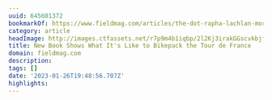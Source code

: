 ```yaml
---
uuid: 645601372
bookmarkOf: https://www.fieldmag.com/articles/the-dot-rapha-lachlan-morton-alt-tour-book
category: article
headImage: http://images.ctfassets.net/r7p9m4b1iqbp/2l2Kj3irakGGscvkbjfJXU/38f43585a8ee1b3683c954e65e0e7b2f/lachlan-morton-alt-tour-book-1.jpg?w=1000
title: New Book Shows What It's Like to Bikepack the Tour de France
domain: fieldmag.com
description: 
tags: []
date: '2023-01-26T19:48:56.707Z'
highlights: 
---
```




